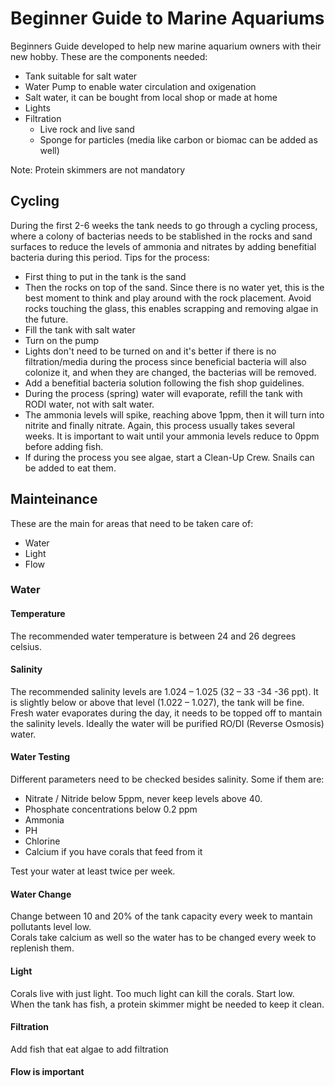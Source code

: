 # Beginner Guide to Marine Aquariums

Beginners Guide developed to help new marine aquarium owners with their new hobby. These are the components needed:

- Tank suitable for salt water
- Water Pump to enable water circulation and oxigenation
- Salt water, it can be bought from local shop or made at home
- Lights
- Filtration
  -  Live rock and live sand
  -  Sponge for particles (media like carbon or biomac can be added as well)

Note: Protein skimmers are not mandatory

## Cycling

During the first 2-6 weeks the tank needs to go through a cycling process, where a colony of bacterias needs to be stablished in the rocks and sand surfaces to reduce the levels of ammonia and nitrates by adding benefitial bacteria during this period. Tips for the process:

- First thing to put in the tank is the sand
- Then the rocks on top of the sand. Since there is no water yet, this is the best moment to think and play around with the rock placement. Avoid rocks touching the glass, this enables scrapping and removing algae in the future.
- Fill the tank with salt water
- Turn on the pump
- Lights don't need to be turned on and it's better if there is no filtration/media during the process since beneficial bacteria will also colonize it, and when they are changed, the bacterias will be removed.
- Add a benefitial bacteria solution following the fish shop guidelines.
- During the process (spring) water will evaporate, refill the tank with RODI water, not with salt water.
- The ammonia levels will spike, reaching above 1ppm, then it will turn into nitrite and finally nitrate. Again, this process usually takes several weeks. It is important to wait until your ammonia levels reduce to 0ppm before adding fish.
- If during the process you see algae, start a Clean-Up Crew. Snails can be added to eat them.

## Mainteinance

These are the main for areas that need to be taken care of:

- Water
- Light
- Flow

### Water

#### Temperature

The recommended water temperature is between 24 and 26 degrees celsius.

#### Salinity

The recommended salinity levels are 1.024 – 1.025 (32 – 33 -34 -36 ppt). It is slightly below or above that level (1.022 – 1.027), the tank will be fine.  
Fresh water evaporates during the day, it needs to be topped off to mantain the salinity levels. Ideally the water will be purified RO/DI (Reverse Osmosis) water.

#### Water Testing

Different parameters need to be checked besides salinity. Some if them are:

- Nitrate / Nitride below 5ppm, never keep levels above 40.
- Phosphate concentrations below 0.2 ppm 
- Ammonia
- PH
- Chlorine
- Calcium if you have corals that feed from it

Test your water at least twice per week.

#### Water Change

Change between 10 and 20% of the tank capacity every week to mantain pollutants level low.  
Corals take calcium as well so the water has to be changed every week to replenish them.

#### Light

Corals live with just light. Too much light can kill the corals. Start low.  
When the tank has fish, a protein skimmer might be needed to keep it clean.

#### Filtration

Add fish that eat algae to add filtration

#### Flow is important







